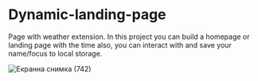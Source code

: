 # Dynamic-landing-page

Page with weather extension.
In this project you can build a homepage or landing page with the time also, you can interact with and save your name/focus to local storage.


![Екранна снимка (742)](https://user-images.githubusercontent.com/80622106/112184482-ecc62380-8c07-11eb-9ebf-943d71c97ff9.png)
